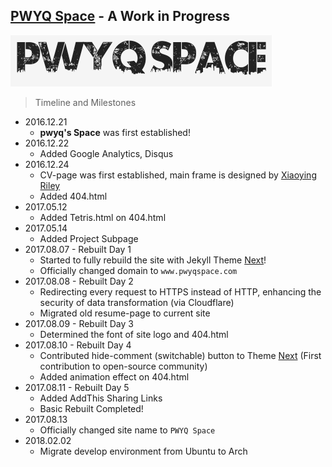 ## [PWYQ Space][1] - A Work in Progress
![alt text][logo]


> Timeline and Milestones

* 2016.12.21
    * **pwyq's Space** was first established!
* 2016.12.22 
    * Added Google Analytics, Disqus
* 2016.12.24 
    * CV-page was first established, main frame is designed by [Xiaoying Riley][2]
    * Added 404.html
* 2017.05.12
    * Added Tetris.html on 404.html
* 2017.05.14
    * Added Project Subpage
* 2017.08.07 - Rebuilt Day 1
    * Started to fully rebuild the site with Jekyll Theme [Next][3]!
    * Officially changed domain to `www.pwyqspace.com`
* 2017.08.08 - Rebuilt Day 2
    * Redirecting every request to HTTPS instead of HTTP, enhancing the security of data transformation (via Cloudflare)
    * Migrated old resume-page to current site
* 2017.08.09 - Rebuilt Day 3
    * Determined the font of site logo and 404.html
* 2017.08.10 - Rebuilt Day 4
    * Contributed hide-comment (switchable) button to Theme [Next][3] (First contribution to open-source community)
    * Added animation effect on 404.html
* 2017.08.11 - Rebuilt Day 5
    * Added AddThis Sharing Links
    * Basic Rebuilt Completed!
* 2017.08.13
    * Officially changed site name to `PWYQ Space`
* 2018.02.02
    * Migrate develop environment from Ubuntu to Arch




[1]: https://www.pwyqspace.com
[2]: http://themes.3rdwavemedia.com/
[3]: https://github.com/simpleyyt/jekyll-theme-next
[logo]: assets/images/PWYQSpace_logo.png "PWYQ Space"
